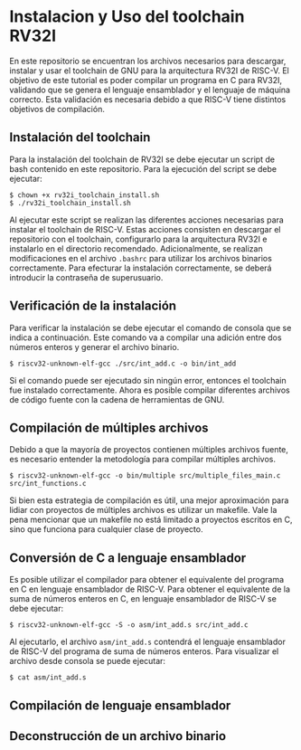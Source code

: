 # Instalacion y Uso del toolchain RV32I

En este repositorio se encuentran los archivos necesarios para descargar, instalar y usar el toolchain de GNU para la arquitectura RV32I de RISC-V. El objetivo de este tutorial es poder compilar un programa en C para RV32I, validando que se genera el lenguaje ensamblador y el lenguaje de máquina correcto. Esta validación es necesaria debido a que RISC-V tiene distintos objetivos de compilación.


## Instalación del toolchain

Para la instalación del toolchain de RV32I se debe ejecutar un script de bash contenido en este repositorio. Para la ejecución del script se debe ejecutar:

~~~~
$ chown +x rv32i_toolchain_install.sh
$ ./rv32i_toolchain_install.sh
~~~~

Al ejecutar este script se realizan las diferentes acciones necesarias para instalar el toolchain de RISC-V. Estas acciones consisten en descargar el repositorio con el toolchain, configurarlo para la arquitectura RV32I e instalarlo en el directorio recomendado. Adicionalmente, se realizan modificaciones en el archivo ```.bashrc``` para utilizar los archivos binarios correctamente. Para efecturar la instalación correctamente, se deberá introducir la contraseña de superusuario.


## Verificación de la instalación

Para verificar la instalación se debe ejecutar el comando de consola que se indica a continuación. Este comando va a compilar una adición entre dos números enteros y generar el archivo binario.

~~~~
$ riscv32-unknown-elf-gcc ./src/int_add.c -o bin/int_add
~~~~

Si el comando puede ser ejecutado sin ningún error, entonces el toolchain fue instalado correctamente. Ahora es posible compilar diferentes archivos de código fuente con la cadena de herramientas de GNU.


## Compilación de múltiples archivos

Debido a que la mayoría de proyectos contienen múltiples archivos fuente, es necesario entender la metodología para compilar múltiples archivos.

~~~~
$ riscv32-unknown-elf-gcc -o bin/multiple src/multiple_files_main.c src/int_functions.c
~~~~

Si bien esta estrategia de compilación es útil, una mejor aproximación para lidiar con proyectos de múltiples archivos es utilizar un makefile. Vale la pena mencionar que un makefile no está limitado a proyectos escritos en C, sino que funciona para cualquier clase de proyecto.


## Conversión de C a lenguaje ensamblador

Es posible utilizar el compilador para obtener el equivalente del programa en C en lenguaje ensamblador de RISC-V. Para obtener el equivalente de la suma de números enteros en C, en lenguaje ensamblador de RISC-V se debe ejecutar:

~~~~
$ riscv32-unknown-elf-gcc -S -o asm/int_add.s src/int_add.c
~~~~

Al ejecutarlo, el archivo ```asm/int_add.s``` contendrá el lenguaje ensamblador de RISC-V del programa de suma de números enteros. Para visualizar el archivo desde consola se puede ejecutar:

~~~~
$ cat asm/int_add.s
~~~~

## Compilación de lenguaje ensamblador

## Deconstrucción de un archivo binario

